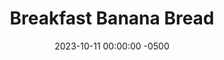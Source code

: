 ---
layout: post
title:  "Breakfast Banana Bread"
date:   2023-10-11 00:00:00 -0500
categories:
- Recipes
- Breakfast
permalink: /recipes/banana=bread
image: /assets/Food/Breakfast/Banana Bread/bb-cover.jpg
ing: bananabread-ing
facts: bananabread-facts
Prep: 12
Rest: 
Cook: 60
Source1: https://www.youtube.com/watch?v=4AaCp1rMbGo
Source2: 
Description: Unlike traditional banana bread or muffins, this recipe is healthy enough to be eaten for breakfast, as it's not loaded with added sugars or unhealthy fats. The base recipe is great on its own, but elevated even more if you mix in some chocolate chips and top with some melted peanut butter. Bonus points for being gluten free too!
Instructions: 
- Preheat your oven to 350F and line a bread pan with parchment paper<br><br>

- In a large bowl, mix together the dry ingredients - oat flour, cornstarch, baking soda, and salt<br><br>

- In a separate medium bowl, mash the banana. Add the rest of the wet ingredients - maple strup, applesauce, yogurt, and egg<br><br>

- Pour the wet into the dry and mix just until smooth. Optionally fold in some chocolate chips, about 4 tbsp (60 g)<br>
- <br><center><img src="/assets/Food/Breakfast/Banana Bread/bb-4.jpg" alt="" class="instruction-image"></center>

- Pour batter into the pan and smooth the top.<br><br>

- Bake at 350F for an hour. Cover with foil for the last 15 minutes<br><br>

- Let rest in the pan for 10 minutes.  Transfer to a wire rack to cool<br><br>
- <br><center><img src="/assets/Food/Breakfast/Banana Bread/bb-7.jpg" alt="" class="instruction-image"></center>
---